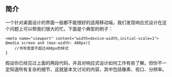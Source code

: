 ## 简介
一个针对桌面设计的界面一般都不能很好的适用移动端，我们发现响应式设计在这个问题上可以帮我们很大的忙。下面是个典型的例子：
~~~~
<meta name="viewport" content="width=device-width,initial-scale=1">
@media screen and (max-width: 480px){
    //书写宽度不超过480px的样式
}
~~~~
假设你已经见过上面的两段代码，并且对响应式设计如何工作有些了解。但你不一定知道所有复杂的细节，这就是本文讨论的内容，其中包括像素、视口、分辨率。
